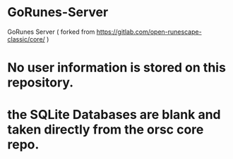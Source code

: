 # GoRunes-Server
GoRunes Server ( forked from https://gitlab.com/open-runescape-classic/core/ )

# No user information is stored on this repository.
# the SQLite Databases are blank and taken directly from the orsc core repo.
